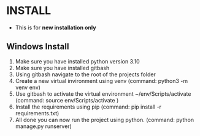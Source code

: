 # INSTALL

* This is for __new installation only__

## Windows Install

1. Make sure you have installed python version 3.10
2. Make sure you have installed gitbash
3. Using gitbash navigate to the root of the projects folder
4. Create a new virtual invironment using venv (command: python3 -m venv env)
4. Use gitbash to activate the virtual environment ~/env/Scripts/activate (command: source env/Scripts/activate )
5. Install the requirements using pip (command: pip install -r requirements.txt)
6. All done you can now run the project using python. (command: python manage.py runserver)